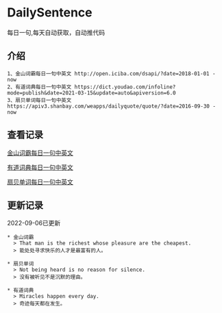 # DailySentence

每日一句,每天自动获取，自动推代码

## 介绍

```
1、金山词霸每日一句中英文 http://open.iciba.com/dsapi/?date=2018-01-01 - now
2、有道词典每日一句中英文 https://dict.youdao.com/infoline?mode=publish&date=2021-03-15&update=auto&apiversion=6.0
3、扇贝单词每日一句中英文 https://apiv3.shanbay.com/weapps/dailyquote/quote/?date=2016-09-30 - now
```

## 查看记录

[金山词霸每日一句中英文](./data/iciba/)

[有道词典每日一句中英文](./data/youdao/)

[扇贝单词每日一句中英文](./data/shanbay/)

## 更新记录
2022-09-06已更新 
```
* 金山词霸
  > That man is the richest whose pleasure are the cheapest.
  > 能处处寻求快乐的人才是最富有的人。

* 扇贝单词
  > Not being heard is no reason for silence.
  > 没有被听见不是沉默的理由。

* 有道词典
  > Miracles happen every day.
  > 奇迹每天都在发生。

```

